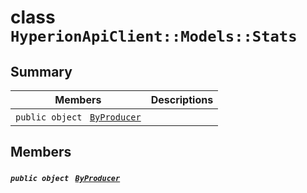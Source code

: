 # class `HyperionApiClient::Models::Stats` 

## Summary

 Members                                | Descriptions                                
----------------------------------------|---------------------------------------------
`public object ` [`ByProducer`](#class_hyperion_api_client_1_1_models_1_1_stats_1ae623efddde9c1e221efa9f7a7ddf4f22) | 

## Members

##### `public object ` [`ByProducer`](#class_hyperion_api_client_1_1_models_1_1_stats_1ae623efddde9c1e221efa9f7a7ddf4f22) 

